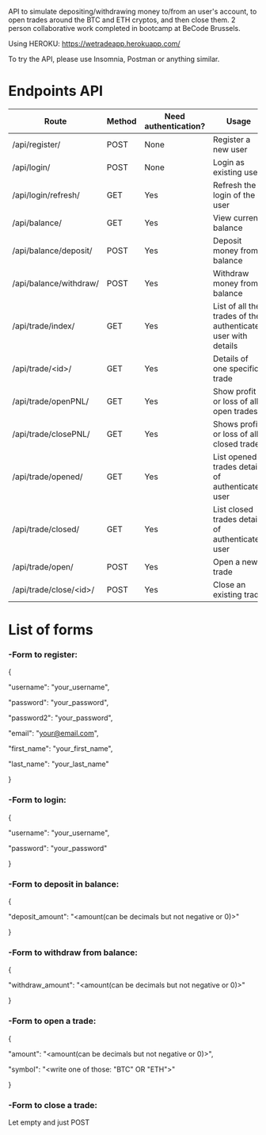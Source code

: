 API to simulate depositing/withdrawing money to/from an user's account, to open trades around the BTC and ETH cryptos, and then close them.
2 person collaborative work completed in bootcamp at BeCode Brussels.

Using HEROKU: https://wetradeapp.herokuapp.com/

To try the API, please use Insomnia, Postman or anything similar.

# Endpoints API

 Route  | Method | Need authentication? | Usage 
 ------ | -------| -------------| -----
 /api/register/  | POST | None | Register a new user 
 /api/login/ | POST | None | Login as existing user 
 /api/login/refresh/ | GET | Yes | Refresh the login of the user
 /api/balance/ | GET | Yes | View current balance 
 /api/balance/deposit/ | POST | Yes | Deposit money from balance
 /api/balance/withdraw/ | POST | Yes | Withdraw money from balance
 /api/trade/index/ | GET | Yes | List of all the trades of the authenticated user with details
 /api/trade/<id<id>>/ | GET | Yes | Details of one specific trade
 /api/trade/openPNL/ | GET | Yes | Show profit or loss of all open trades
 /api/trade/closePNL/ | GET | Yes | Shows profit or loss of all closed trades
 /api/trade/opened/ | GET | Yes | List opened trades details of authenticated user
 /api/trade/closed/ | GET | Yes | List closed trades details of authenticated user
 /api/trade/open/ | POST | Yes | Open a new trade 
 /api/trade/close/<id<id>>/ | POST | Yes | Close an existing trade

 
 
# List of forms
 
 
 
### **-Form to register:**
 
 {
 
 "username": "your_username",

  "password": "your_password", 

  "password2": "your_password",

  "email": "your@email.com",

  "first_name": "your_first_name",

  "last_name": "your_last_name"

 }
 
 
 
### **-Form to login:** 
 
 {
 
 "username": "your_username",
 
  "password": "your_password"
 
 }
 
 
 
### **-Form to deposit in balance:** 
 
 {
 
 "deposit_amount": "<amount(can be decimals but not negative or 0)>"
 
 }
 
 
 
### **-Form to withdraw from balance:** 
 
 {
 
"withdraw_amount": "<amount(can be decimals but not negative or 0)>"
 
 }
 
 
 
###  **-Form to open a trade:** 
 
 {
 
"amount": "<amount(can be decimals but not negative or 0)>",
 
 "symbol": "<write one of those: "BTC" OR "ETH">"
 
 }
 
 
 
###  **-Form to close a trade:** 
 
 Let empty and just POST
 
